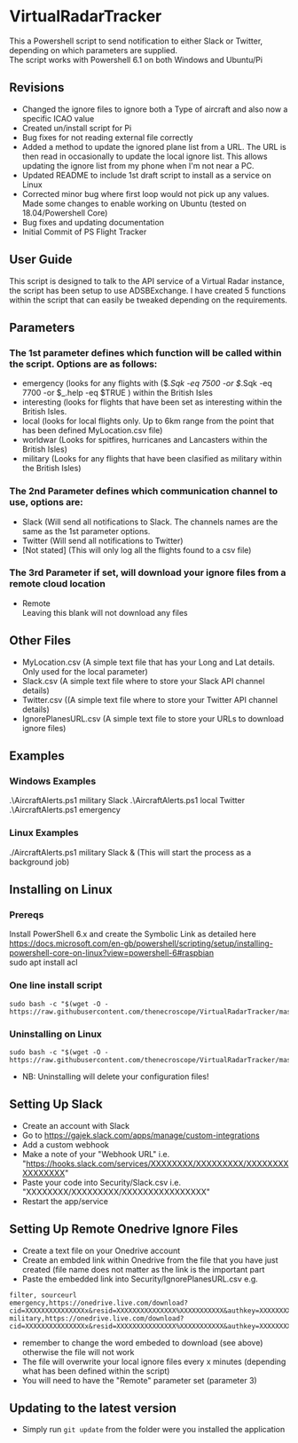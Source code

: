 # VirtualRadarTracker
This a Powershell script to send notification to either Slack or Twitter, depending on which parameters are supplied.  
The script works with Powershell 6.1 on both Windows and Ubuntu/Pi



## Revisions

* Changed the ignore files to ignore both a Type of aircraft and also now a specific ICAO value
* Created un/install script for Pi 
* Bug fixes for not reading external file correctly
* Added a method to update the ignored plane list from a URL. The URL is then read in occasionally to update the local ignore list. This allows updating the ignore list from my phone when I'm not near a PC.
* Updated README to include 1st draft script to install as a service on Linux
* Corrected minor bug where first loop would not pick up any values. Made some changes to enable working on Ubuntu (tested on 18.04/Powershell Core)
* Bug fixes and updating documentation
* Initial Commit of PS Flight Tracker


## User Guide
This script is designed to talk to the API service of a Virtual Radar instance, the script has been setup to use ADSBExchange.
I have created 5 functions within the script that can easily be tweaked depending on the requirements.


## Parameters
### The 1st parameter defines which function will be called within the script. Options are as follows:

* emergency (looks for any flights with ($_.Sqk -eq 7500 -or $_.Sqk -eq 7700 -or $_.help -eq $TRUE ) within the British Isles
* interesting (looks for flights that have been set as interesting  within the British Isles.
* local (looks for local flights only. Up to 6km range from the point that has been defined MyLocation.csv file)
* worldwar (Looks for spitfires, hurricanes and Lancasters within the British Isles)
* military (Looks for any flights that have been clasified as military within the British Isles)


### The 2nd Parameter defines which communication channel to use, options are:
* Slack (Will send all notifications to Slack. The channels names are the same as the 1st parameter options.
* Twitter (Will send all notifications to Twitter)
* [Not stated] (This will only log all the flights found to a csv file)

### The 3rd Parameter if set, will download your ignore files from a remote cloud location
* Remote  
Leaving this blank will not download any files


## Other Files
* MyLocation.csv (A simple text file that has your Long and Lat details. Only used for the local parameter)
* Slack.csv (A simple text file where to store your Slack API channel details)
* Twitter.csv ((A simple text file where to store your Twitter API channel details)
* IgnorePlanesURL.csv (A simple text file to store your URLs to download ignore files)

## Examples
### Windows Examples
.\AircraftAlerts.ps1 military Slack
.\AircraftAlerts.ps1 local Twitter
.\AircraftAlerts.ps1 emergency


### Linux Examples
./AircraftAlerts.ps1 military Slack & (This will start the process as a background job)
 

## Installing on Linux

### Prereqs
Install PowerShell 6.x and create the Symbolic Link as detailed here  
https://docs.microsoft.com/en-gb/powershell/scripting/setup/installing-powershell-core-on-linux?view=powershell-6#raspbian  
sudo apt install acl

### One line install script
```
sudo bash -c "$(wget -O - https://raw.githubusercontent.com/thenecroscope/VirtualRadarTracker/master/installscript.sh)"
```


### Uninstalling on Linux
```
sudo bash -c "$(wget -O - https://raw.githubusercontent.com/thenecroscope/VirtualRadarTracker/master/uninstallscript.sh)"
````
* NB: Uninstalling will delete your configuration files!


## Setting Up Slack ##
* Create an account with Slack
* Go to https://gajek.slack.com/apps/manage/custom-integrations
* Add a custom webhook
* Make a note of your "Webhook URL" i.e. "https://hooks.slack.com/services/XXXXXXXX/XXXXXXXXX/XXXXXXXXXXXXXXXX"
* Paste your code into Security/Slack.csv i.e. "XXXXXXXX/XXXXXXXXX/XXXXXXXXXXXXXXXX"
* Restart the app/service


## Setting Up Remote Onedrive Ignore Files
* Create a text file on your Onedrive account
* Create an embded link within Onedrive from the file that you have just created (file name does not matter as the link is the important part
* Paste the embedded link into Security/IgnorePlanesURL.csv e.g.

```
filter, sourceurl
emergency,https://onedrive.live.com/download?cid=XXXXXXXXXXXXXXXx&resid=XXXXXXXXXXXXXXX%XXXXXXXXXXX&authkey=XXXXXXXX
military,https://onedrive.live.com/download?cid=XXXXXXXXXXXXXXXx&resid=XXXXXXXXXXXXXXX%XXXXXXXXXXX&authkey=XXXXXXXX
```

* remember to change the word embeded to download (see above) otherwise the file will not work
* The file will overwrite your local ignore files every x minutes (depending what has been defined within the script)
* You will need to have the "Remote" parameter set (parameter 3)


## Updating to the latest version
* Simply run ```git update``` from the folder were you installed the application